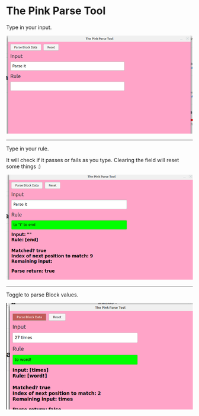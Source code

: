 # The Pink Parse Tool

Type in your input.

![input](assets/type-input.png)

----

Type in your rule. 

It will check if it passes or fails as you type. Clearing the field will reset some things :)

![rule](assets/type-rule.png)

----

Toggle to parse Block values.

![block](assets/blocks.png)